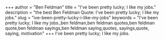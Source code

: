 +++
author = "Ben Feldman"
title = "I've been pretty lucky; I like my jobs."
description = "the best Ben Feldman Quote: I've been pretty lucky; I like my jobs."
slug = "ive-been-pretty-lucky-i-like-my-jobs"
keywords = "I've been pretty lucky; I like my jobs.,ben feldman,ben feldman quotes,ben feldman quote,ben feldman sayings,ben feldman saying,quotes, sayings,quote, saying, motivation"
+++
I've been pretty lucky; I like my jobs.
